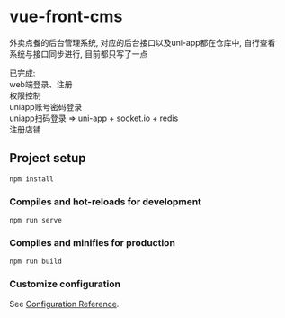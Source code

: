 # vue-front-cms
外卖点餐的后台管理系统, 对应的后台接口以及uni-app都在仓库中, 自行查看  
系统与接口同步进行, 目前都只写了一点  

已完成:  
web端登录、注册  
权限控制  
uniapp账号密码登录  
uniapp扫码登录   =>   uni-app + socket.io + redis  
注册店铺  
 
## Project setup
```
npm install
```

### Compiles and hot-reloads for development
```
npm run serve
```

### Compiles and minifies for production
```
npm run build
```

### Customize configuration
See [Configuration Reference](https://cli.vuejs.org/config/).
